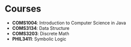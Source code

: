 # Courses

<ul>
<li><strong>COMS1004</strong>: Introduction to Computer Science in Java</li>
<li><strong>COMS3134</strong>: Data Structure</li>
<li><strong>COMS3203</strong>: Discrete Math</li>
<li><strong>PHIL3411</strong>: Symbolic Logic</li>
</ul>
